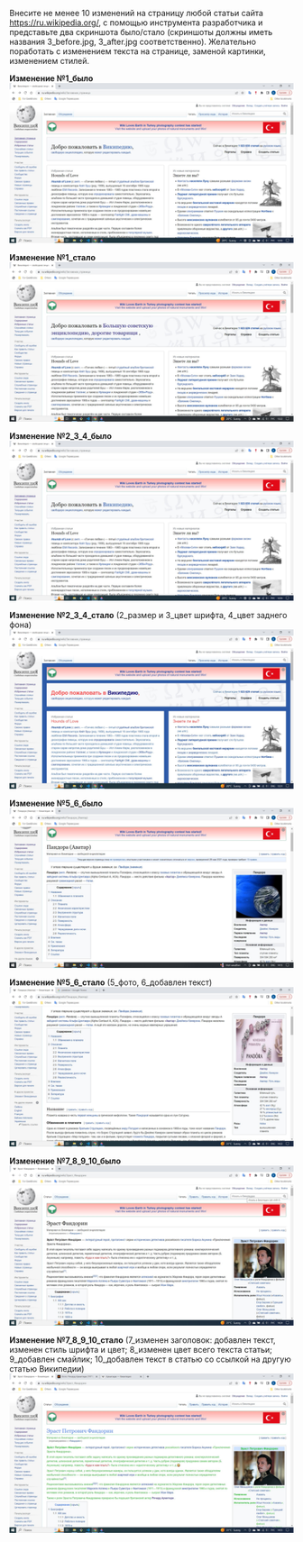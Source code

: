 Внесите не менее 10 изменений на страницу любой статьи сайта https://ru.wikipedia.org/, с помощью инструмента разработчика и представьте два скриншота было/стало (скриншоты должны иметь названия 3_before.jpg, 3_after.jpg соответственно). Желательно поработать с изменением текста на странице, заменой картинки, изменением стилей.

**Изменение №1_было**
![before](1_before.jpg)  

**Изменение №1_стало**
![after](1_after.jpg)  

**Изменение №2_3_4_было**
![before](2_3_4_before.jpg) 

**Изменение №2_3_4_стало**
 (2_размер и 3_цвет шрифта, 4_цвет заднего фона)
![after](2_3_4_after.jpg) 

**Изменение №5_6_было**
![before](5_6_before.jpg)  

**Изменение №5_6_стало** (5_фото, 6_добавлен текст)
![after](5_6_after.jpg)  

**Изменение №7_8_9_10_было**
![before](7_8_9_10_before.jpg)  

**Изменение №7_8_9_10_стало** (7_изменен заголовок: добавлен текст, изменен стиль шрифта и цвет; 8_изменен цвет всего текста статьи; 9_добавлен смайлик; 10_добавлен текст в статью со ссылкой на другую статью Википедии)
![after](7_8_9_10_after.jpg)  
